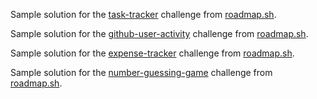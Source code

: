 Sample solution for the [task-tracker](https://roadmap.sh/projects/task-tracker) challenge from [roadmap.sh](https://roadmap.sh/).


Sample solution for the [github-user-activity](https://roadmap.sh/projects/github-user-activity) challenge from [roadmap.sh](https://roadmap.sh/).


Sample solution for the [expense-tracker](https://roadmap.sh/projects/expense-tracker) challenge from [roadmap.sh](https://roadmap.sh/).


Sample solution for the [number-guessing-game](https://roadmap.sh/projects/number-guessing-game) challenge from [roadmap.sh](https://roadmap.sh/).